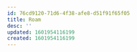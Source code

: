 ```yaml
---
id: 76cd9120-71d6-4f38-afe8-d51f91f65f05
title: Roam
desc: ''
updated: 1601954116199
created: 1601954116199
---
```



